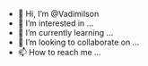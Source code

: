 - 👋 Hi, I’m @Vadimilson
- 👀 I’m interested in ...
- 🌱 I’m currently learning ...
- 💞️ I’m looking to collaborate on ...
- 📫 How to reach me ...

<!---
Vadimilson/Vadimilson is a ✨ special ✨ repository because its `README.md` (this file) appears on your GitHub profile.
You can click the Preview link to take a look at your changes.
--->
